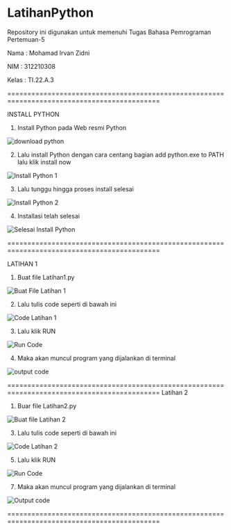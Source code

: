 # LatihanPython

Repository ini digunakan untuk memenuhi Tugas Bahasa Pemrograman Pertemuan-5


Nama : Mohamad Irvan Zidni

NIM : 312210308

Kelas : TI.22.A.3

============================================================================================

INSTALL PYTHON

1. Install Python pada Web resmi Python

![download python](https://user-images.githubusercontent.com/115876072/197432317-7df7e365-fda0-464a-8cfa-b36ba471a331.png)

2. Lalu install Python dengan cara centang bagian add python.exe to PATH lalu klik install now

![Install Python 1](https://user-images.githubusercontent.com/115876072/197432435-94120e98-c88a-4bd0-949a-ea969d4201fa.png)

3. Lalu tunggu hingga proses install selesai

![Install Python 2](https://user-images.githubusercontent.com/115876072/197432515-89b1b381-d46f-4f2a-9cfb-f1cf03e2914d.png)

4. Installasi telah selesai

![Selesai Install Python](https://user-images.githubusercontent.com/115876072/197432555-2a7cb8b7-8fbb-4ac0-b024-f18483162942.png)

============================================================================================

LATIHAN 1

1. Buat file Latihan1.py

![Buat File Latihan 1](https://user-images.githubusercontent.com/115876072/197433822-3fa058c2-d8f9-41e3-9392-aa82929c11f7.png)

2. Lalu tulis code seperti di bawah ini

![Code Latihan 1](https://user-images.githubusercontent.com/115876072/197435347-3551d6fa-430a-45af-b2af-3f1db5700b6e.png)

3. Lalu klik RUN

![Run Code](https://user-images.githubusercontent.com/115876072/197435497-5753fada-5005-4596-ac0b-e552ff6f9163.png)

4. Maka akan muncul program yang dijalankan di terminal

![output code](https://user-images.githubusercontent.com/115876072/197435877-368b5b89-3275-4973-b9a9-4e6be750e3df.png)

============================================================================================
Latihan 2

1. Buar file Latihan2.py

![Buat file Latihan 2](https://user-images.githubusercontent.com/115876072/197436394-acb463c8-e3f5-4fd7-80fb-99922ffe93a2.png)

3. Lalu tulis code seperti di bawah ini

![Code Latihan 2](https://user-images.githubusercontent.com/115876072/197436540-54e42acc-7bbb-449b-a327-86fee0534c87.png)

5. Lalu klik RUN

![Run Code](https://user-images.githubusercontent.com/115876072/197436828-8271ea76-0f21-49d1-b7b1-88cc1785f332.png)

7. Maka akan muncul program yang dijalankan di terminal

![Output code](https://user-images.githubusercontent.com/115876072/197437053-a7fe2222-c046-4eeb-8f96-53eea1eb7233.png)

============================================================================================
